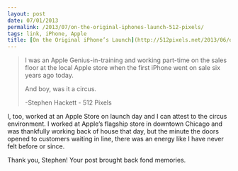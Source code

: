 ```yaml
---
layout: post
date: 07/01/2013
permalink: /2013/07/on-the-original-iphones-launch-512-pixels/
tags: link, iPhone, Apple
title: [On the Original iPhone’s Launch](http://512pixels.net/2013/06/original-iphone-launch/)
---
```


<blockquote>
  <p>I was an Apple Genius-in-training and working part-time on the sales floor at the local Apple store when the first iPhone went on sale six years ago today.</p>
  
  <p>And boy, was it a circus.</p>
  
  <p>-Stephen Hackett - 512 Pixels</p>
</blockquote>

<p>I, too, worked at an Apple Store on launch day and I can attest to the circus environment. I worked at Apple&#8217;s flagship store in downtown Chicago and was thankfully working back of house that day, but the minute the doors opened to customers waiting in line, there was an energy like I have never felt before or since.</p>

<p>Thank you, Stephen! Your post brought back fond memories.</p>